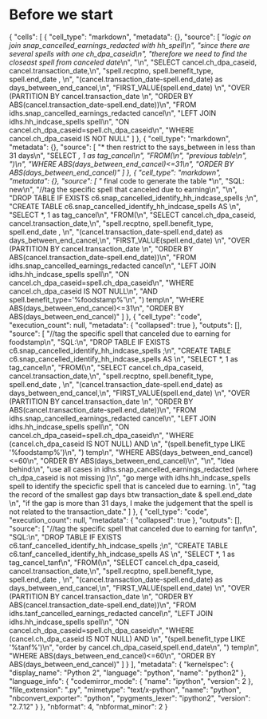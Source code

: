 # Before we start
{
 "cells": [
  {
   "cell_type": "markdown",
   "metadata": {},
   "source": [
    "*logic on join snap_cancelled_earnings_redacted with hh_spell\n",
    "since there are several spells with one ch_dpa_caseid\n",
    "therefore we need to find the closeast spell from canceled date*\n",
    "\n",
    "SELECT cancel.ch_dpa_caseid, cancel.transaction_date,\n",
    "spell.recptno, spell.benefit_type, spell.end_date , \n",
    "(cancel.transaction_date-spell.end_date) as days_between_end_cancel,\n",
    "FIRST_VALUE(spell.end_date) \n",
    "OVER (PARTITION BY cancel.transaction_date \n",
    "ORDER BY ABS(cancel.transaction_date-spell.end_date))\n",
    "FROM idhs.snap_cancelled_earnings_redacted cancel\n",
    "LEFT JOIN idhs.hh_indcase_spells spell\n",
    "ON cancel.ch_dpa_caseid=spell.ch_dpa_caseid\n",
    "WHERE cancel.ch_dpa_caseid IS NOT NULL"
   ]
  },
  {
   "cell_type": "markdown",
   "metadata": {},
   "source": [
    "* then restrict to the says_between in less than 31 days\n",
    "SELECT *, 1 as tag_cancel\n",
    "FROM(\n",
    "previous table\n",
    ")\n",
    "WHERE ABS(days_between_end_cancel)<=31\n",
    "ORDER BY ABS(days_between_end_cancel)"
   ]
  },
  {
   "cell_type": "markdown",
   "metadata": {},
   "source": [
    "* final code to generate the table  *\n",
    "SQL: new\n",
    "//tag the specific spell that canceled due to earning\n",
    "\n",
    "DROP TABLE IF EXISTS c6.snap_cancelled_identify_hh_indcase_spells ;\n",
    "CREATE TABLE c6.snap_cancelled_identify_hh_indcase_spells AS \n",
    "SELECT *, 1 as tag_cancel\n",
    "FROM(\n",
    "SELECT cancel.ch_dpa_caseid, cancel.transaction_date,\n",
    "spell.recptno, spell.benefit_type, spell.end_date , \n",
    "(cancel.transaction_date-spell.end_date) as days_between_end_cancel,\n",
    "FIRST_VALUE(spell.end_date) \n",
    "OVER (PARTITION BY cancel.transaction_date \n",
    "ORDER BY ABS(cancel.transaction_date-spell.end_date))\n",
    "FROM idhs.snap_cancelled_earnings_redacted cancel\n",
    "LEFT JOIN idhs.hh_indcase_spells spell\n",
    "ON cancel.ch_dpa_caseid=spell.ch_dpa_caseid\n",
    "WHERE cancel.ch_dpa_caseid IS NOT NULL\n",
    "AND spell.benefit_type='%foodstamp%'\n",
    ") temp\n",
    "WHERE ABS(days_between_end_cancel)<=31\n",
    "ORDER BY ABS(days_between_end_cancel)"
   ]
  },
  {
   "cell_type": "code",
   "execution_count": null,
   "metadata": {
    "collapsed": true
   },
   "outputs": [],
   "source": [
    "//tag the specific spell that canceled due to earning for foodstamp\n",
    "SQL:\n",
    "DROP TABLE IF EXISTS c6.snap_cancelled_identify_hh_indcase_spells ;\n",
    "CREATE TABLE c6.snap_cancelled_identify_hh_indcase_spells AS \n",
    "SELECT *, 1 as tag_cancel\n",
    "FROM(\n",
    "SELECT cancel.ch_dpa_caseid, cancel.transaction_date,\n",
    "spell.recptno, spell.benefit_type, spell.end_date , \n",
    "(cancel.transaction_date-spell.end_date) as days_between_end_cancel,\n",
    "FIRST_VALUE(spell.end_date) \n",
    "OVER (PARTITION BY cancel.transaction_date \n",
    "ORDER BY ABS(cancel.transaction_date-spell.end_date))\n",
    "FROM idhs.snap_cancelled_earnings_redacted cancel\n",
    "LEFT JOIN idhs.hh_indcase_spells spell\n",
    "ON cancel.ch_dpa_caseid=spell.ch_dpa_caseid\n",
    "WHERE (cancel.ch_dpa_caseid IS NOT NULL) AND \n",
    "(spell.benefit_type LIKE '%foodstamp%')\n",
    ") temp\n",
    "WHERE ABS(days_between_end_cancel)<=60\n",
    "ORDER BY ABS(days_between_end_cancel)\n",
    "\n",
    "Idea behind:\n",
    "use all cases in idhs.snap_cancelled_earnings_redacted (where ch_dpa_caseid is not missing )\n",
    "go merge with idhs.hh_indcase_spells spell to identify the specicfic spell that is canceled due to earning. \n",
    "tag the record of the smallest gap days btw transaction_date & spell.end_date \n",
    "if the gap is more than 31 days, I make the judgement that the spell is not related to the transaction_date."
   ]
  },
  {
   "cell_type": "code",
   "execution_count": null,
   "metadata": {
    "collapsed": true
   },
   "outputs": [],
   "source": [
    "//tag the specific spell that canceled due to earning for tanf\n",
    "SQL:\n",
    "DROP TABLE IF EXISTS c6.tanf_cancelled_identify_hh_indcase_spells ;\n",
    "CREATE TABLE c6.tanf_cancelled_identify_hh_indcase_spells AS \n",
    "SELECT *, 1 as tag_cancel_tanf\n",
    "FROM(\n",
    "SELECT cancel.ch_dpa_caseid, cancel.transaction_date,\n",
    "spell.recptno, spell.benefit_type, spell.end_date , \n",
    "(cancel.transaction_date-spell.end_date) as days_between_end_cancel,\n",
    "FIRST_VALUE(spell.end_date) \n",
    "OVER (PARTITION BY cancel.transaction_date \n",
    "ORDER BY ABS(cancel.transaction_date-spell.end_date))\n",
    "FROM idhs.tanf_cancelled_earnings_redacted cancel\n",
    "LEFT JOIN idhs.hh_indcase_spells spell\n",
    "ON cancel.ch_dpa_caseid=spell.ch_dpa_caseid\n",
    "WHERE (cancel.ch_dpa_caseid IS NOT NULL) AND \n",
    "(spell.benefit_type LIKE '%tanf%')\n",
    "order by cancel.ch_dpa_caseid,spell.end_date\n",
    ") temp\n",
    "WHERE ABS(days_between_end_cancel)<=60\n",
    "ORDER BY ABS(days_between_end_cancel)"
   ]
  }
 ],
 "metadata": {
  "kernelspec": {
   "display_name": "Python 2",
   "language": "python",
   "name": "python2"
  },
  "language_info": {
   "codemirror_mode": {
    "name": "ipython",
    "version": 2
   },
   "file_extension": ".py",
   "mimetype": "text/x-python",
   "name": "python",
   "nbconvert_exporter": "python",
   "pygments_lexer": "ipython2",
   "version": "2.7.12"
  }
 },
 "nbformat": 4,
 "nbformat_minor": 2
}
